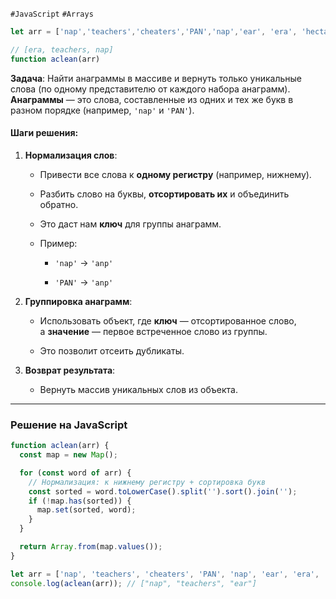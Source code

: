 
`#JavaScript` `#Arrays`

```js
let arr = ['nap','teachers','cheaters','PAN','nap','ear', 'era', 'hectares']
```

```ts
// [era, teachers, nap]
function aclean(arr)
```

**Задача**: Найти анаграммы в массиве и вернуть только уникальные слова (по одному представителю от каждого набора анаграмм).  
**Анаграммы** — это слова, составленные из одних и тех же букв в разном порядке (например, `'nap'` и `'PAN'`).

#### **Шаги решения**:

1. **Нормализация слов**:
    
    - Привести все слова к **одному регистру** (например, нижнему).
        
    - Разбить слово на буквы, **отсортировать их** и объединить обратно.
        
    - Это даст нам **ключ** для группы анаграмм.
        
    - Пример:
        
        - `'nap'` → `'anp'`
            
        - `'PAN'` → `'anp'`
            
2. **Группировка анаграмм**:
    
    - Использовать объект, где **ключ** — отсортированное слово, а **значение** — первое встреченное слово из группы.
        
    - Это позволит отсеить дубликаты.
        
3. **Возврат результата**:
    
    - Вернуть массив уникальных слов из объекта.
        

---

### **Решение на JavaScript**

```js
function aclean(arr) {
  const map = new Map();

  for (const word of arr) {
    // Нормализация: к нижнему регистру + сортировка букв
    const sorted = word.toLowerCase().split('').sort().join('');
    if (!map.has(sorted)) {
      map.set(sorted, word);
    }
  }

  return Array.from(map.values());
}

let arr = ['nap', 'teachers', 'cheaters', 'PAN', 'nap', 'ear', 'era', 'hectares'];
console.log(aclean(arr)); // ["nap", "teachers", "ear"]
```